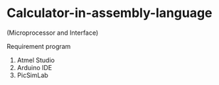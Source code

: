 # Calculator-in-assembly-language
(Microprocessor and Interface)

Requirement program 
1. Atmel Studio
2. Arduino IDE
3. PicSimLab
